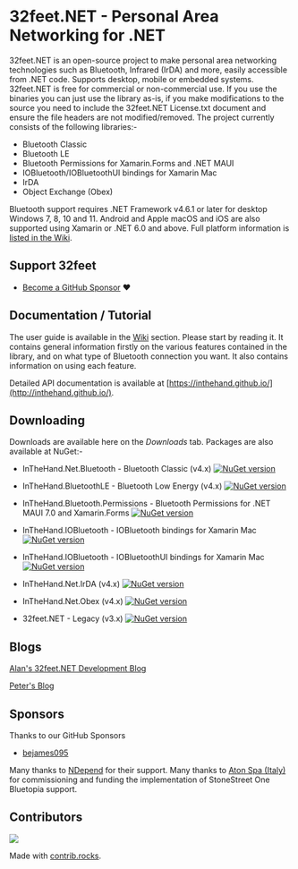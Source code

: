 # 32feet.NET - Personal Area Networking for .NET

32feet.NET is an open-source project to make personal area networking technologies such as Bluetooth, Infrared (IrDA) and more, easily accessible from .NET code. Supports desktop, mobile or embedded systems.  32feet.NET is free for commercial or non-commercial use. If you use the binaries you can just use the library as-is, if you make modifications to the source you need to include the 32feet.NET License.txt document and ensure the file headers are not modified/removed.  The project currently consists of the following libraries:-

- Bluetooth Classic
- Bluetooth LE
- Bluetooth Permissions for Xamarin.Forms and .NET MAUI
- IOBluetooth/IOBluetoothUI bindings for Xamarin Mac
- IrDA
- Object Exchange (Obex)

Bluetooth support requires .NET Framework v4.6.1 or later for desktop Windows 7, 8, 10 and 11. Android and Apple macOS and iOS are also supported using Xamarin or .NET 6.0 and above. Full platform information is [listed in the Wiki](https://github.com/inthehand/32feet/wiki#platforms).

## Support 32feet

 - [Become a GitHub Sponsor](https://github.com/sponsors/peterfoot) ❤️
 
## Documentation / Tutorial
The user guide is available in the [Wiki](https://github.com/inthehand/32feet/wiki) section. Please start by reading it.  It contains general information firstly on the various features contained in the library, and on what type of Bluetooth connection you want.  It also contains information on using each feature.

Detailed API documentation is available at [https://inthehand.github.io/](http://inthehand.github.io/).

## Downloading

Downloads are available here on the _Downloads_ tab. Packages are also available at NuGet:-

- InTheHand.Net.Bluetooth - Bluetooth Classic (v4.x)
[![NuGet version](https://badge.fury.io/nu/InTheHand.Net.Bluetooth.svg)](https://badge.fury.io/nu/InTheHand.Net.Bluetooth)

- InTheHand.BluetoothLE - Bluetooth Low Energy (v4.x)
[![NuGet version](https://badge.fury.io/nu/InTheHand.BluetoothLE.svg)](https://badge.fury.io/nu/InTheHand.BluetoothLE)

- InTheHand.Bluetooth.Permissions - Bluetooth Permissions for .NET MAUI 7.0 and Xamarin.Forms
[![NuGet version](https://badge.fury.io/nu/InTheHand.Bluetooth.Permissions.svg)](https://badge.fury.io/nu/InTheHand.Bluetooth.Permissions)

- InTheHand.IOBluetooth - IOBluetooth bindings for Xamarin Mac
[![NuGet version](https://badge.fury.io/nu/InTheHand.IOBluetooth.svg)](https://badge.fury.io/nu/InTheHand.IOBluetooth)

- InTheHand.IOBluetooth - IOBluetoothUI bindings for Xamarin Mac
[![NuGet version](https://badge.fury.io/nu/InTheHand.IOBluetoothUI.svg)](https://badge.fury.io/nu/InTheHand.IOBluetoothUI)

- InTheHand.Net.IrDA (v4.x)
[![NuGet version](https://badge.fury.io/nu/InTheHand.Net.IrDA.svg)](https://badge.fury.io/nu/InTheHand.Net.IrDA)

- InTheHand.Net.Obex (v4.x)
[![NuGet version](https://badge.fury.io/nu/InTheHand.Net.Obex.svg)](https://badge.fury.io/nu/InTheHand.Net.Obex)

- 32feet.NET - Legacy (v3.x)
[![NuGet version](https://badge.fury.io/nu/32feet.NET.svg)](https://badge.fury.io/nu/32feet.NET)


## Blogs

[Alan's 32feet.NET Development Blog](https://32feetnetdev.wordpress.com/)

[Peter's Blog](https://inthehand.com/blog)

## Sponsors

Thanks to our GitHub Sponsors
- [bejames095](https://github.com/bejames095)

Many thanks to [NDepend](http://www.NDepend.com) for their support.
Many thanks to [Aton Spa (Italy)](http://www.aton.eu) for commissioning and funding the implementation of StoneStreet One Bluetopia support.

## Contributors
<a href="https://github.com/inthehand/32feet/graphs/contributors">
  <img src="https://contrib.rocks/image?repo=inthehand/32feet" />
</a>

Made with [contrib.rocks](https://contrib.rocks).
